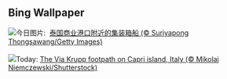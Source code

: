 ## Bing Wallpaper
![](https://www.bing.com/th?id=OHR.MaritimeDay_ZH-CN7073219075_UHD.jpg&w=1000)今日图片: &nbsp;[泰国商业港口附近的集装箱船 (© Suriyapong Thongsawang/Getty Images)](https://www.bing.com/th?id=OHR.MaritimeDay_ZH-CN7073219075_UHD.jpg)
<br><br/>
![](https://www.bing.com/th?id=OHR.CapriKrupp_EN-US2044781395_UHD.jpg&w=1000)Today: [The Via Krupp footpath on Capri island, Italy (© Mikolaj Niemczewski/Shutterstock)](https://www.bing.com/th?id=OHR.CapriKrupp_EN-US2044781395_UHD.jpg)
<br><br/>
